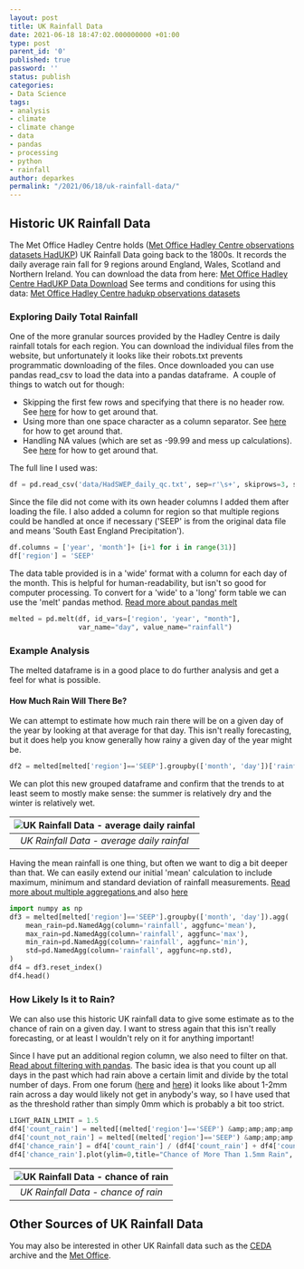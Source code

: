 ```yaml
---
layout: post
title: UK Rainfall Data
date: 2021-06-18 18:47:02.000000000 +01:00
type: post
parent_id: '0'
published: true
password: ''
status: publish
categories:
- Data Science
tags:
- analysis
- climate
- climate change
- data
- pandas
- processing
- python
- rainfall
author: deparkes
permalink: "/2021/06/18/uk-rainfall-data/"
---
```

<h2>Historic UK Rainfall Data</h2>
The Met Office Hadley Centre holds (<a href="https://www.metoffice.gov.uk/hadobs/hadukp/">Met Office Hadley Centre observations datasets HadUKP</a>) UK Rainfall Data going back to the 1800s. It records the daily average rain fall for 9 regions around England, Wales, Scotland and Northern Ireland.
You can download the data from here: <a href="https://www.metoffice.gov.uk/hadobs/hadukp/data/download.html">Met Office Hadley Centre HadUKP Data Download</a>
See terms and conditions for using this data: <a href="https://www.metoffice.gov.uk/hadobs/hadukp/terms_and_conditions.html">Met Office Hadley Centre hadukp observations datasets</a>
<h3>Exploring Daily Total Rainfall</h3>
One of the more granular sources provided by the Hadley Centre is daily rainfall totals for each region. You can download the individual files from the website, but unfortunately it looks like their robots.txt prevents programmatic downloading of the files.
Once downloaded you can use pandas read_csv to load the data into a pandas dataframe.  A couple of things to watch out for though:
<ul>
<li>Skipping the first few rows and specifying that there is no header row. See <a href="https://www.edureka.co/community/42836/how-to-read-pandas-csv-file-with-no-header">here</a> for how to get around that.</li>
<li>Using more than one space character as a column separator. See <a href="https://stackoverflow.com/questions/15026698/how-to-make-separator-in-pandas-read-csv-more-flexible-wrt-whitespace-for-irreg">here</a> for how to get around that.</li>
<li>Handling NA values (which are set as -99.99 and mess up calculations). See <a href="https://www.geeksforgeeks.org/use-of-na_values-parameter-in-read_csv-function-of-pandas-in-python/">here</a> for how to get around that.</li>
</ul>
The full line I used was:

```python
df = pd.read_csv('data/HadSWEP_daily_qc.txt', sep=r'\s+', skiprows=3, skipinitialspace=True, header=None, na_values=-99.99)
```

Since the file did not come with its own header columns I added them after loading the file. I also added a column for region so that multiple regions could be handled at once if necessary ('SEEP' is from the original data file and means 'South East England Precipitation').

```python
df.columns = ['year', 'month']+ [i+1 for i in range(31)]
df['region'] = 'SEEP'
```

The data table provided is in a 'wide' format with a column for each day of the month. This is helpful for human-readability, but isn't so good for computer processing. To convert for a 'wide' to a 'long' form table we can use the 'melt' pandas method.
<a href="{{site.baseurl}}/2016/10/28/reshape-pandas-data-with-melt/">Read more about pandas melt</a>

```python
melted = pd.melt(df, id_vars=['region', 'year', "month"],
                 var_name="day", value_name="rainfall")
```

<h3>Example Analysis</h3>
The melted dataframe is in a good place to do further analysis and get a feel for what is possible.
<h4>How Much Rain Will There Be?</h4>
We can attempt to estimate how much rain there will be on a given day of the year by looking at that average for that day. This isn't really forecasting, but it does help you know generally how rainy a given day of the year might be.

```python
df2 = melted[melted['region']=='SEEP'].groupby(['month', 'day'])['rainfall'].mean()
```

We can plot this new grouped dataframe and confirm that the trends to at least seem to mostly make sense: the summer is relatively dry and the winter is relatively wet.

| ![UK Rainfall Data - average daily rainfal]({{site.baseurl}}/assets/2021/06/AverageDailyRainfall.png) |
|:--:|
| *UK Rainfall Data - average daily rainfal* |

Having the mean rainfall is one thing, but often we want to dig a bit deeper than that. We can easily extend our initial 'mean' calculation to include maximum, minimum and standard deviation of rainfall measurements.
<a href="https://stackoverflow.com/questions/12589481/multiple-aggregations-of-the-same-column-using-pandas-groupby-agg">Read more about multiple aggregations </a>and also <a href="https://pandas-docs.github.io/pandas-docs-travis/user_guide/groupby.html#named-aggregation">here</a>

```python
import numpy as np
df3 = melted[melted['region']=='SEEP'].groupby(['month', 'day']).agg(
    mean_rain=pd.NamedAgg(column='rainfall', aggfunc='mean'),
    max_rain=pd.NamedAgg(column='rainfall', aggfunc='max'),
    min_rain=pd.NamedAgg(column='rainfall', aggfunc='min'),
    std=pd.NamedAgg(column='rainfall', aggfunc=np.std),
)
df4 = df3.reset_index()
df4.head()
```

<h3>How Likely Is it to Rain?</h3>
We can also use this historic UK rainfall data to give some estimate as to the chance of rain on a given day. I want to stress again that this isn't really forecasting, or at least I wouldn't rely on it for anything important!

Since I have put an additional region column, we also need to filter on that. <a href="https://datascienceparichay.com/article/pandas-filter-dataframe-for-multiple-conditions/">Read about filtering with pandas</a>.
The basic idea is that you count up all days in the past which had rain above a certain limit and divide by the total number of days. From one forum (<a href="https://cumulus.hosiene.co.uk/viewtopic.php?t=3474">here</a> and <a href="https://cumulus.hosiene.co.uk/viewtopic.php?t=6441">here</a>) it looks like about 1-2mm rain across a day would likely not get in anybody's way, so I have used that as the threshold rather than simply 0mm which is probably a bit too strict.

```python
LIGHT_RAIN_LIMIT = 1.5
df4['count_rain'] = melted[(melted['region']=='SEEP') &amp;amp;amp;amp; (melted['rainfall']&amp;amp;amp;gt;LIGHT_RAIN_LIMIT)].groupby(['month', 'day'])['rainfall'].count().reset_index()['rainfall']
df4['count_not_rain'] = melted[(melted['region']=='SEEP') &amp;amp;amp;amp; (melted['rainfall']&amp;amp;amp;lt;=LIGHT_RAIN_LIMIT)].groupby(['month', 'day'])['rainfall'].count().reset_index()['rainfall']
df4['chance_rain'] = df4['count_rain'] / (df4['count_rain'] + df4['count_not_rain'])
df4['chance_rain'].plot(ylim=0,title="Chance of More Than 1.5mm Rain", xlabel="Day", ylabel="Chance of Rain")
```

| ![UK Rainfall Data - chance of rain]({{site.baseurl}}/assets/2021/06/ChanceOfRain.png) |
|:--:|
| *UK Rainfall Data - chance of rain* |

<h2>Other Sources of UK Rainfall Data</h2>
You may also be interested in other UK Rainfall data such as the <a href="https://catalogue.ceda.ac.uk/uuid/4dc8450d889a491ebb20e724debe2dfb">CEDA </a>archive and the <a href="https://www.metoffice.gov.uk/weather/learn-about/weather/types-of-weather/rain/how-much-does-it-rain-in-the-uk">Met Office</a>.
